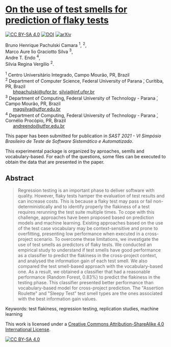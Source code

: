 # [On the use of test smells for prediction of flaky tests](https://localhost)

[![CC BY-SA 4.0][cc-by-sa-shield]][cc-by-sa] [![DOI](https://zenodo.org/badge/397793628.svg)](https://zenodo.org/badge/latestdoi/397793628) [![arXiv](https://img.shields.io/badge/arXiv-2108.11781-%3CCOLOR%3E.svg)](https://arxiv.org/)

Bruno Henrique Pachulski Camara <sup>1</sup>, <sup>2</sup>, <br />
Marco Aure ́lio Graciotto Silva <sup>3</sup>, <br />
Andre T. Endo <sup>4</sup>, <br />
Silvia Regina Vergilio <sup>2</sup>. <br />

<sup>1</sup> Centro Universitário Integrado, Campo Mourão, PR, Brazil <br />
<sup>2</sup> Department of Computer Science, Federal University of Parana ́, Curitiba, PR, Brazil <br />
&nbsp; &nbsp; &nbsp; bhpachulski@ufpr.br, silvia@inf.ufpr.br <br />
<sup>3</sup> Department of Computing, Federal University of Technology - Parana ́, Campo Mourão, PR, Brazil <br />
&nbsp; &nbsp; &nbsp; magsilva@utfpr.edu.br <br />
<sup>4</sup> Department of Computing, Federal University of Technology - Parana ́, Cornélio Procópio, PR, Brazil <br />
&nbsp; &nbsp; &nbsp; andreendo@utfpr.edu.br <br />

This paper has been submitted for publication in *SAST 2021 - VI Simpósio Brasileiro de Teste de Software Sistemático e Automatizado*.

This experimental package is organized by aproaches, semlls and vocabulary-based. For each of the questions, some files can be executed to obtain the data that are presented in the paper.

## Abstract

> Regression testing is an important phase to deliver software with quality. However, flaky tests hamper the evaluation of test results and can increase costs. This is because a flaky test may pass or fail non-deterministically and to identify properly the flakiness of a test requires rerunning the test suite multiple times. To cope with this challenge, approaches have been proposed based on prediction models and machine learning. Existing approaches based on the use of the test case vocabulary may be context-sensitive and prone to overfitting, presenting low performance when executed in a cross-project scenario. To overcome these limitations, we investigate the use of test smells as predictors of flaky tests. We conducted an empirical study to understand if test smells have good performance as a classifier to predict the flakiness in the cross-project context, and analysed the information gain of each test smell. We also compared the test smell-based approach with the vocabulary-based one. As a result, we obtained a classifier that had a reasonable performance (Random Forest, 0.83\%) to predict the flakiness in the testing phase. This classifier presented better performance than vocabulary-based model for  cross-project prediction. The "Assertion Roulette" and "Sleepy Test" test smell types are the ones associated with the best information gain values.

Keywords: test flakiness, regression testing, replication studies, machine learning

This work is licensed under a
[Creative Commons Attribution-ShareAlike 4.0 International License][cc-by-sa].

[![CC BY-SA 4.0][cc-by-sa-image]][cc-by-sa]

[cc-by-sa]: http://creativecommons.org/licenses/by-sa/4.0/
[cc-by-sa-image]: https://licensebuttons.net/l/by-sa/4.0/88x31.png
[cc-by-sa-shield]: https://img.shields.io/badge/License-CC%20BY--SA%204.0-lightgrey.svg
